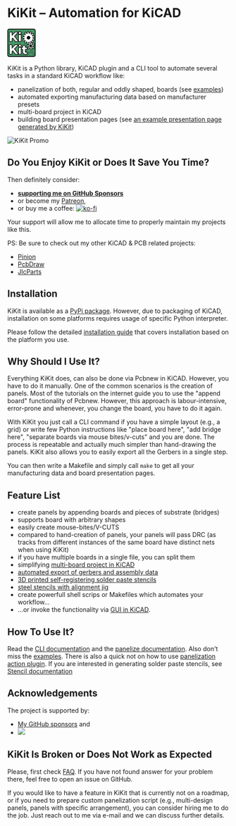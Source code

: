 # KiKit – Automation for KiCAD

![KiKit Logo](https://github.com/yaqwsx/KiKit/raw/master/kikit/resources/graphics/kikitIcon_64x64.png)

KiKit is a Python library, KiCAD plugin and  a CLI tool to automate several
tasks in a standard KiCAD workflow like:

- panelization of both, regular and oddly shaped, boards (see
  [examples](https://yaqwsx.github.io/KiKit/latest/panelization/examples/))
- automated exporting manufacturing data based on manufacturer presets
- multi-board project in KiCAD
- building board presentation pages (see [an example presentation page generated
  by KiKit](https://roboticsbrno.github.io/RB0002-BatteryPack))

![KiKit Promo](https://github.com/yaqwsx/KiKit/blob/master/docs/resources/promo.jpg?raw=true)

## Do You Enjoy KiKit or Does It Save You Time?

Then definitely consider:

- [**supporting me on GitHub Sponsors**](https://github.com/sponsors/yaqwsx)
- or become my [Patreon](https://patreon.com/yaqwsx),
- or buy me a coffee: [![ko-fi](https://www.ko-fi.com/img/githubbutton_sm.svg)](https://ko-fi.com/E1E2181LU)

Your support will allow me to allocate time to properly maintain my projects
like this.

PS: Be sure to check out my other KiCAD & PCB related projects:

- [Pinion](https://github.com/yaqwsx/Pinion/)
- [PcbDraw](https://github.com/yaqwsx/PcbDraw/)
- [JlcParts](https://github.com/yaqwsx/jlcparts)

## Installation

KiKit is available as a [PyPi package](https://pypi.org/project/KiKit/).
However, due to packaging of KiCAD, installation on some platforms requires
usage of specific Python interpreter.

Please follow the detailed [installation
guide](https://yaqwsx.github.io/KiKit/latest/installation/intro/) that covers
installation based on the platform you use.

## Why Should I Use It?

Everything KiKit does, can also be done via Pcbnew in KiCAD. However, you have
to do it manually. One of the common scenarios is the creation of panels. Most
of the tutorials on the internet guide you to use the "append board"
functionality of Pcbnew. However, this approach is labour-intensive, error-prone
and whenever, you change the board, you have to do it again.

With KiKit you just call a CLI command if you have a simple layout (e.g., a
grid) or write few Python instructions like "place board here", "add bridge
here", "separate boards via mouse bites/v-cuts" and you are done. The process is
repeatable and actually much simpler than hand-drawing the panels. KiKit also
allows you to easily export all the Gerbers in a single step.

You can then write a Makefile and simply call `make` to get all your
manufacturing data and board presentation pages.

## Feature List

- create panels by appending boards and pieces of substrate (bridges)
- supports board with arbitrary shapes
- easily create mouse-bites/V-CUTS
- compared to hand-creation of panels, your panels will pass DRC (as tracks from
  different instances of the same board have distinct nets when using KiKit)
- if you have multiple boards in a single file, you can split them
- simplifying [multi-board project in KiCAD](https://yaqwsx.github.io/KiKit/latest/multiboard/)
- [automated export of gerbers and assembly data](https://yaqwsx.github.io/KiKit/latest/fabrication/intro/)
- [3D printed self-registering solder paste stencils](https://yaqwsx.github.io/KiKit/upstream/latest/stencil/#3d-printed-stencils)
- [steel stencils with alignment jig](https://yaqwsx.github.io/KiKit/latest/stencil/#steel-stencils)
- create powerfull shell scrips or Makefiles which automates your workflow...
- ...or invoke the functionality via [GUI in KiCAD](https://yaqwsx.github.io/KiKit/latest/panelization/gui/).

## How To Use It?

Read the [CLI documentation](https://yaqwsx.github.io/KiKit/latest/panelization/cli/) and the [panelize
documentation](doc/panelization.md). Also don't miss the
[examples](https://yaqwsx.github.io/KiKit/examples/panelization/examples/). There is also a quick not on how to use
[panelization action plugin](https://yaqwsx.github.io/KiKit/latest/panelization/gui/). If you are interested in
generating solder paste stencils, see [Stencil documentation](https://yaqwsx.github.io/KiKit/latest/stencil/)

## Acknowledgements

The project is supported by:

- [My GitHub sponsors](https://github.com/sponsors/yaqwsx) and
- [<img src="https://nlnet.nl/logo/banner.svg" width="150"/>](https://nlnet.nl/project/KiKit/#ack)

## KiKit Is Broken or Does Not Work as Expected

Please, first check [FAQ](https://yaqwsx.github.io/KiKit/latest/faq/). If you have not found answer for your
problem there, feel free to open an issue on GitHub.

If you would like to have a feature in KiKit that is currently not on a roadmap,
or if you need to prepare custom panelization script (e.g., multi-design panels,
panels with specific arrangement), you can consider hiring me to do the job.
Just reach out to me via e-mail and we can discuss further details.

